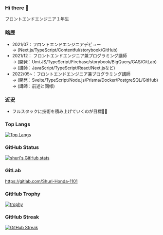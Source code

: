 ### Hi there 👋
フロントエンドエンジニア１年生

### 略歴
- 2021/07：フロントエンドエンジニアデビュー <br>
  -> (Next.js/TypeScript/Contentful/storybook/GitHub)
- 2021/12： フロントエンドエンジニア兼プログラミング講師 <br>
  -> (開発：Umi.JS/TypeScript/Firebase/storybook/BigQuery/GAS/GitLab) <br>
  -> (講師：JavaScript/TypeScript/React/Next.jsなど)
- 2022/05~：フロントエンドエンジニア兼プログラミング講師<br>
  -> (開発：Svelte/TypeScript/Node.js/Prisma/Docker/PostgreSQL/GitHub) <br>
  -> (講師：前述と同様)

### 近況
- フルスタックに技術を積み上げていくのが目標💪🏻

### Top Langs
[![Top Langs](https://github-readme-stats.vercel.app/api/top-langs/?username=Shuri-Honda-1101&count_private=true&show_icons=true&theme=gruvbox
)](https://github.com/Shuri-Honda-1101/github-readme-stats)

### GitHub Status
[![shuri's GitHub stats](https://github-readme-stats.vercel.app/api?username=Shuri-Honda-1101&count_private=true&show_icons=true&theme=gruvbox
)](https://github.com/Shuri-Honda-1101/github-readme-stats)

### GitLab
https://gitlab.com/Shuri-Honda-1101

### GitHub Trophy
[![trophy](https://github-profile-trophy.vercel.app/?username=Shuri-Honda-1101&theme=gruvbox)](https://github.com/Shuri-Honda-1101/github-profile-trophy)

### GitHub Streak
[![GitHub Streak](http://github-readme-streak-stats.herokuapp.com?user=Shuri-Honda-1101&theme=gruvbox)](https://git.io/streak-stats)


<!--
**Shuri-Honda-1101/Shuri-Honda-1101** is a ✨ _special_ ✨ repository because its `README.md` (this file) appears on your GitHub profile.

Here are some ideas to get you started:

- 🔭 I’m currently working on ...
- 🌱 I’m currently learning ...
- 👯 I’m looking to collaborate on ...
- 🤔 I’m looking for help with ...
- 💬 Ask me about ...
- 📫 How to reach me: ...
- 😄 Pronouns: ...
- ⚡ Fun fact: ...
-->
